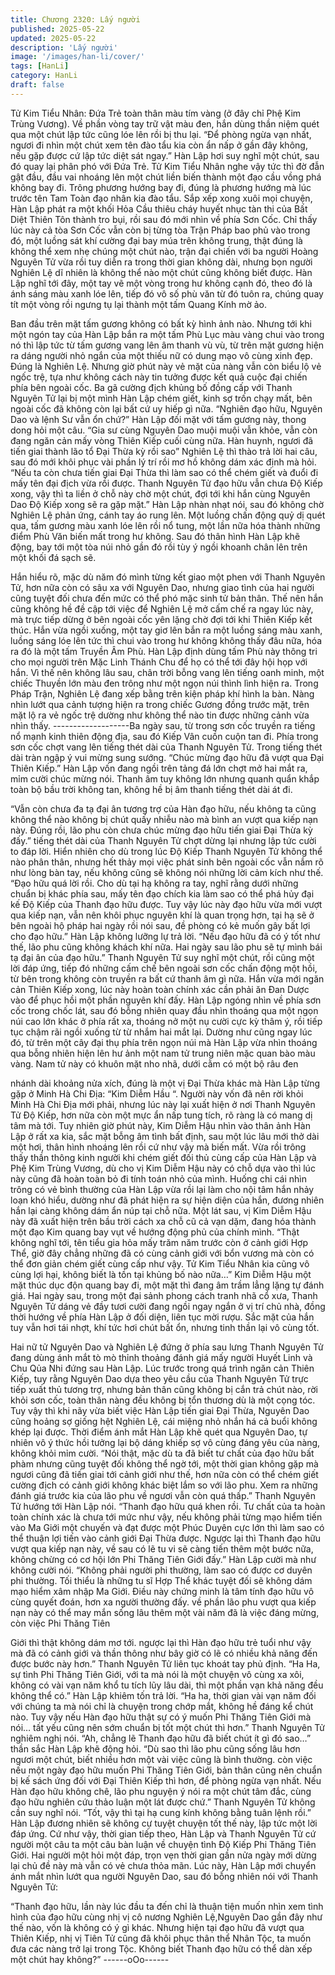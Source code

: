 ```yaml
---
title: Chương 2320: Lấy người
published: 2025-05-22
updated: 2025-05-22
description: 'Lấy người'
image: '/images/han-li/cover/'
tags: [HanLi]
category: HanLi
draft: false
---
```


Tử Kim Tiểu Nhân: Đứa Trẻ toàn thân màu tím vàng (ở đây chỉ
Phệ Kim Trùng Vương).
Về phần vòng tay trữ vật màu đen, hắn dùng thần niệm quét qua
một chút lập tức cũng lóe lên rồi bị thu lại.
“Để phòng ngừa vạn nhất, ngươi đi nhìn một chút xem tên đào tẩu
kia còn ẩn nấp ở gần đây không, nếu gặp được cứ lập tức diệt sát
ngay.” Hàn Lập hơi suy nghĩ một chút, sau đó quay lại phân phó
với Đứa Trẻ.
Tử Kim Tiểu Nhân nghe vậy tức thì đờ đẫn gật đầu, đầu vai
nhoáng lên một chút liền biến thành một đạo cầu vồng phá không
bay đi.
Trông phương hướng bay đi, đúng là phương hướng mà lúc
trước tên Tam Toàn đạo nhân kia đào tẩu.
Sắp xếp xong xuôi mọi chuyện, Hàn Lập phát ra một khối Hỏa
Cầu thiêu cháy huyết nhục tàn thi của Bất Diệt Thiên Tôn thành
tro bụi, rồi sau đó mới nhìn về phía Sơn Cốc.
Chỉ thấy lúc này cả tòa Sơn Cốc vẫn còn bị từng tòa Trận Pháp
bao phủ vào trong đó, một luồng sát khí cường đại bay múa trên
không trung, thật đúng là không thể xem nhẹ chúng một chút nào,
trận đại chiến với ba người Hoàng Nguyên Tử vừa rồi tuy diễn ra
trong thời gian không dài, nhưng bọn người Nghiên Lệ dĩ nhiên là
không thể nào một chút cũng không biết được.
Hàn Lập nghĩ tới đây, một tay vẽ một vòng trong hư không cạnh
đó, theo đó là ánh sáng màu xanh lóe lên, tiếp đó vô số phù văn
từ đó tuôn ra, chúng quay tít một vòng rồi ngưng tụ lại thành một
tấm Quang Kính mờ ảo.

Ban đầu trên mặt tấm gương không có bất kỳ hình ảnh nào.
Nhưng tới khi một ngón tay của Hàn Lập bắn ra một tấm Phù Lục
màu vàng chui vào trong nó thì lập tức từ tấm gương vang lên âm
thanh vù vù, từ trên mặt gương hiện ra dáng người nhỏ ngắn của
một thiếu nữ có dung mạo vô cùng xinh đẹp.
Đúng là Nghiên Lệ.
Nhưng giờ phút này vẻ mặt của nàng vẫn còn biểu lộ vẻ ngốc trệ,
tựa như không cách này tin tưởng được kết quả cuộc đại chiến
phía bên ngoài cốc.
Ba gã cường địch khủng bố đồng cấp với Thanh Nguyên Tử lại bị
một mình Hàn Lập chém giết, kinh sợ trốn chạy mất, bên ngoài
cốc đã không còn lại bất cứ uy hiếp gì nữa.
“Nghiên đạo hữu, Nguyên Dao và lệnh Sư vẫn ổn chứ?” Hàn Lập
đối mặt với tấm gương này, thong dong hỏi một câu.
“Gia sư cùng Nguyên Dao muội muội vẫn khỏe, vẫn còn đang
ngăn cản mấy vòng Thiên Kiếp cuối cùng nữa. Hàn huynh, ngươi
đã tiến giai thành lão tổ Đại Thừa kỳ rồi sao” Nghiên Lệ thì thào
trả lời hai câu, sau đó mới khôi phục vài phần lý trí rồi mơ hồ
không dám xác định mà hỏi.
“Nếu ta còn chưa tiến giai Đại Thừa thì làm sao có thể chém giết
và đuổi đi mấy tên đại địch vừa rồi được. Thanh Nguyên Tử đạo
hữu vẫn chưa Độ Kiếp xong, vậy thì ta liền ở chỗ này chờ một
chút, đợi tới khi hắn cùng Nguyên Dao Độ Kiếp xong sẽ ra gặp
mặt.” Hàn Lập nhàn nhạt nói, sau đó không chờ Nghiên Lệ phản
ứng, cánh tay áo rung lên.
Một luồng chấn động quỷ dị quét qua, tấm gương màu xanh lóe
lên rồi nổ tung, một lần nữa hóa thành những điểm Phù Văn biến
mất trong hư không.
Sau đó thân hình Hàn Lập khẽ động, bay tới một tòa núi nhỏ gần
đó rồi tùy ý ngồi khoanh chân lên trên một khối đá sạch sẽ.

Hắn hiểu rõ, mặc dù năm đó mình từng kết giao một phen với
Thanh Nguyên Tử, hơn nữa còn có sâu xa với Nguyên Dao,
nhưng giao tình của hai người cũng tuyệt đối chưa đến mức có
thể phó mặc sinh tử bản thân.
Thế nên hắn cũng không hề đề cập tới việc để Nghiên Lệ mở cấm
chế ra ngay lúc này, mà trực tiếp dừng ở bên ngoài cốc yên lặng
chờ đợi tới khi Thiên Kiếp kết thúc.
Hắn vừa ngồi xuống, một tay giơ lên bắn ra một luồng sáng màu
xanh, luồng sáng lóe lên tức thì chui vào trong hư không không
thấy đâu nữa, hóa ra đó là một tấm Truyền Âm Phù.
Hàn Lập định dùng tấm Phù này thông tri cho mọi người trên Mặc
Linh Thánh Chu để họ có thể tới đây hội họp với hắn.
Vì thế nên không lâu sau, chân trời bỗng vang lên tiếng oanh
minh, một chiếc Thuyền lớn màu đen trông như một ngọn núi
thình lình hiện ra.
Trong Pháp Trận, Nghiên Lệ đang xếp bằng trên kiện pháp khí
hình la bàn. Nàng nhìn lướt qua cảnh tượng hiện ra trong chiếc
Gương đồng trước mặt, trên mặt lộ ra vẻ ngốc trệ dường như
không thể nào tin được những cảnh vừa nhìn thấy.
-------------------Ba ngày sau, từ trong sơn cốc truyền ra tiếng nổ mạnh kinh thiên
động địa, sau đó Kiếp Vân cuồn cuộn tan đi. Phía trong sơn cốc
chợt vang lên tiếng thét dài của Thanh Nguyên Tử.
Trong tiếng thét dài tràn ngập ý vui mừng sung sướng.
“Chúc mừng đạo hữu đã vượt qua Đại Thiên Kiếp.” Hàn Lập vốn
đang ngồi trên tảng đá lớn chợt mở hai mắt ra, mỉm cười chúc
mừng nói.
Thanh âm tuy không lớn nhưng quanh quẩn khắp toàn bộ bầu trời
không tan, không hề bị âm thanh tiếng thét dài át đi.

“Vẫn còn chưa đa tạ đại ân tương trợ của Hàn đạo hữu, nếu
không ta cũng không thể nào không bị chút quấy nhiễu nào mà
bình an vượt qua kiếp nạn này. Đúng rồi, lão phu còn chưa chúc
mừng đạo hữu tiến giai Đại Thừa kỳ đấy.” tiếng thét dài của
Thanh Nguyên Tử chợt dừng lại nhưng lập tức cười to đáp lời.
Hiển nhiên cho dù trong lúc Độ Kiếp Thanh Nguyên Tử không thể
nào phân thân, nhưng hết thảy mọi việc phát sinh bên ngoài cốc
vẫn nắm rõ như lòng bàn tay, nếu không cũng sẽ không nói
những lời cảm kích như thế.
“Đạo hữu quá lời rồi. Cho dù tại hạ không ra tay, nghĩ rằng dưới
những chuẩn bị khác phía sau, mấy tên đạo chích kia làm sao có
thể phá hủy đại kế Độ Kiếp của Thanh đạo hữu được. Tuy vậy lúc
này đạo hữu vừa mới vượt qua kiếp nạn, vẫn nên khôi phục
nguyên khí là quan trọng hơn, tại hạ sẽ ở bên ngoài hộ pháp hai
ngày rồi nói sau, đề phòng có kẻ muốn gây bất lợi cho đạo hữu.”
Hàn Lập không lưỡng lự trả lời.
“Nếu đạo hữu đã có ý tốt như thế, lão phu cũng không khách khí
nữa. Hai ngày sau lão phu sẽ tự mình bái tạ đại ân của đạo hữu.”
Thanh Nguyên Tử suy nghĩ một chút, rồi cũng một lời đáp ứng,
tiếp đó những cấm chế bên ngoài sơn cốc chấn động một hồi, từ
bên trong không còn truyền ra bất cứ thanh âm gì nữa.
Hắn vừa mới ngăn cản Thiên Kiếp xong, lúc này hoàn toàn chính
xác cần phải ăn Đan Dược vào để phục hồi một phần nguyên khí
đấy.
Hàn Lập ngóng nhìn về phía sơn cốc trong chốc lát, sau đó bỗng
nhiên quay đầu nhìn thoáng qua một ngọn núi cao lớn khác ở
phía rất xa, thoáng nở một nụ cười cực kỳ thâm ý, rồi tiếp tục
chậm rãi ngồi xuống từ từ nhắm hai mắt lại.
Dường như cũng ngay lúc đó, từ trên một cây đại thụ phía trên
ngọn núi mà Hàn Lập vừa nhìn thoáng qua bỗng nhiên hiện lên
hư ảnh một nam tử trung niên mặc quan bào màu vàng.
Nam tử này có khuôn mặt nho nhã, dưới cằm có một bộ râu đen

nhánh dài khoảng nửa xích, đúng là một vị Đại Thừa khác mà
Hàn Lập từng gặp ở Minh Hà Chi Địa: “Kim Diễm Hầu “.
Người này vốn đã nên rời khỏi Minh Hà Chi Địa mới phải, nhưng
lúc này lại xuất hiện ở nơi Thanh Nguyên Tử Độ Kiếp, hơn nữa
còn một mực ẩn nấp tung tích, rõ ràng là có mang dị tâm mà tới.
Tuy nhiên giờ phút này, Kim Diễm Hậu nhìn vào thân ảnh Hàn
Lập ở rất xa kia, sắc mặt bỗng âm tình bất định, sau một lúc lâu
mới thở dài một hơi, thân hình nhoáng lên rồi cứ như vậy mà biến
mất.
Vừa rồi trông thấy thần thông kinh người khi chém giết đối thủ
cùng cấp của Hàn Lập và Phệ Kim Trùng Vương, dù cho vị Kim
Diễm Hậu này có chỗ dựa vào thì lúc này cũng đã hoàn toàn bỏ đi
tính toán nhỏ của mình.
Huống chi cái nhìn trông có vẻ bình thường của Hàn Lập vừa rồi
lại làm cho nội tâm hắn nhảy loạn khó hiểu, dường như đã phát
hiện ra sự hiện diện của hắn, đương nhiên hắn lại càng không
dám ẩn núp tại chỗ nữa.
Một lát sau, vị Kim Diễm Hậu này đã xuất hiện trên bầu trời cách
xa chỗ cũ cả vạn dặm, đang hóa thành một đạo Kim quang bay
vụt về hướng động phủ của chính mình.
“Thật không nghĩ tới, tên tiểu gia hỏa mấy trăm năm trước còn ở
cảnh giới Hợp Thể, giờ đây chẳng những đã có cùng cảnh giới với
bổn vương mà còn có thể đơn giản chém giết cùng cấp như vậy.
Tử Kim Tiểu Nhân kia cũng vô cùng lợi hại, không biết là tồn tại
khủng bố nào nữa…” Kim Diễm Hậu một mặt thúc dục độn quang
bay đi, một mặt thì đang âm trầm lẳng lặng tự đánh giá.
Hai ngày sau, trong một đại sảnh phong cách tranh nhã cổ xưa,
Thanh Nguyên Tử dáng vẻ đầy tươi cười đang ngồi ngay ngắn ở
vị trí chủ nhà, đồng thời hướng về phía Hàn Lập ở đối diện, liên
tục mời rượu.
Sắc mặt của hắn tuy vẫn hơi tái nhợt, khí tức hơi chút bất ổn,
nhưng tinh thần lại vô cùng tốt.

Hai nữ tử Nguyên Dao và Nghiên Lệ đứng ở phía sau lưng Thanh
Nguyên Tử đang dùng ánh mắt tò mò thỉnh thoảng đánh giá mấy
người Huyết Linh và Chu Qủa Nhi đứng sau Hàn Lập.
Lúc trước trong quá trình ngăn cản Thiên Kiếp, tuy rằng Nguyên
Dao dựa theo yêu cầu của Thanh Nguyên Tử trực tiếp xuất thủ
tương trợ, nhưng bản thân cũng không bị cắn trả chút nào, rời
khỏi sơn cốc, toàn thân nàng đều không bị tổn thương dù là một
cọng tóc.
Tuy vậy thì khi nãy vừa biết việc Hàn Lập tiến giai Đại Thừa,
Nguyên Dao cũng hoảng sợ giống hệt Nghiên Lệ, cái miệng nhỏ
nhắn há cả buổi không khép lại được.
Thời điểm ánh mắt Hàn Lập khẽ quét qua Nguyên Dao, tự nhiên
vô ý thức hồi tưởng lại bộ dáng khiếp sợ vô cùng đáng yêu của
nàng, không khỏi mỉm cười.
“Nói thật, mặc dù ta đã biết tư chất của đạo hữu bất phàm nhưng
cũng tuyệt đối không thể ngờ tới, một thời gian không gặp mà
ngươi cũng đã tiến giai tới cảnh giới như thế, hơn nữa còn có thể
chém giết cường địch có cảnh giới không khác biệt lắm so với lão
phu. Xem ra những đánh giá trước kia của lão phu về ngươi vẫn
còn quá thấp.” Thanh Nguyên Tử hướng tới Hàn Lập nói.
“Thanh đạo hữu quá khen rồi. Tư chất của ta hoàn toàn chính xác
là chưa tới mức như vậy, nếu không phải từng mạo hiểm tiến vào
Ma Giới một chuyến và đạt được một Phúc Duyên cực lớn thì làm
sao có thể thuận lợi tiến vào cảnh giới Đại Thừa được. Ngược lại
thì Thanh đạo hữu vượt qua kiếp nạn này, về sau có lẽ tu vi sẽ
càng tiến thêm một bước nữa, không chừng có cơ hội lớn Phi
Thăng Tiên Giới đấy.” Hàn Lập cười mà như không cười nói.
“Không phải người phi thường, làm sao có được cơ duyên phi
thường. Tối thiểu là những tu sĩ Hợp Thể khác tuyệt đối sẽ không
dám mạo hiểm xâm nhập Ma Giới. Điều này chứng minh là tâm
tính đạo hữu vô cùng quyết đoán, hơn xa người thường đấy. về
phần lão phu vượt qua kiếp nạn này có thể may mắn sống lâu
thêm một vài năm đã là việc đáng mừng, còn việc Phi Thăng Tiên

Giới thì thật không dám mơ tới. ngược lại thì Hàn đạo hữu trẻ tuổi
như vậy mà đã có cảnh giới và thần thông như bây giờ có lẽ có
nhiều khả năng đến được bước này hơn.” Thanh Nguyên Tử liên
tục khoát tay phủ định.
“Ha Ha, sự tình Phi Thăng Tiên Giới, với ta mà nói là một chuyện
vô cùng xa xôi, không có vài vạn năm khổ tu tích lũy lâu dài, thì
một phần vạn khả năng đều không thể có.” Hàn Lập khiêm tốn trả
lời.
“Ha ha, thời gian vài vạn năm đối với chúng ta mà nói chỉ là
chuyện trong chớp mắt, không hề đáng kể chút nào. Tuy vậy nếu
Hàn đạo hữu thật sự có ý muốn Phi Thăng Tiên Giới mà nói… tất
yếu cũng nên sớm chuẩn bị tốt một chút thì hơn.” Thanh Nguyên
Tử nghiêm nghị nói.
“Ah, chẳng lẽ Thanh đạo hữu đã biết chút ít gì đó sao…” thần sắc
Hàn Lập khẽ động hỏi.
“Dù sao thì lão phu cũng sống lâu hơn ngươi một chút, biết nhiều
hơn một vài việc cũng là bình thường. còn việc nếu một ngày đạo
hữu muốn Phi Thăng Tiên Giới, bản thân cũng nên chuẩn bị kế
sách ứng đối với Đại Thiên Kiếp thì hơn, để phòng ngừa vạn
nhất. Nếu Hàn đạo hữu không chê, lão phu nguyện ý nói ra một
chút tâm đắc, cùng đạo hữu nghiên cứu thảo luận một lát được
chứ.” Thanh Nguyên Tử không cần suy nghĩ nói.
“Tốt, vậy thì tại hạ cung kính không bằng tuân lệnh rồi.” Hàn Lập
đương nhiên sẽ không cự tuyệt chuyện tốt thế này, lập tức một lời
đáp ứng.
Cứ như vậy, thời gian tiếp theo, Hàn Lập và Thanh Nguyên Tử cứ
người một câu ta một câu bàn luận về chuyện tình Độ Kiếp Phi
Thăng Tiên Giới.
Hai người một hỏi một đáp, trọn vẹn thời gian gần nửa ngày mới
dừng lại chủ đề này mà vẫn có vẻ chưa thỏa mãn.
Lúc này, Hàn Lập mới chuyển ánh mắt nhìn lướt qua người
Nguyên Dao, sau đó bỗng nhiên nói với Thanh Nguyên Tử:

“Thanh đạo hữu, lần này lúc đầu ta đến chỉ là thuận tiện muốn
nhìn xem tình hình của đạo hữu cùng nhị vị cô nương Nghiên
Lệ,Nguyên Dao gần đây như thế nào, vốn là không có ý gì khác.
Nhưng hiện tại đạo hữu đã vượt qua Thiên Kiếp, nhị vị Tiên Tử
cũng đã khôi phục thân thể Nhân Tộc, ta muốn đưa các nàng trở
lại trong Tộc. Không biết Thanh đạo hữu có thể dàn xếp một chút
hay không?”
------oOo------
